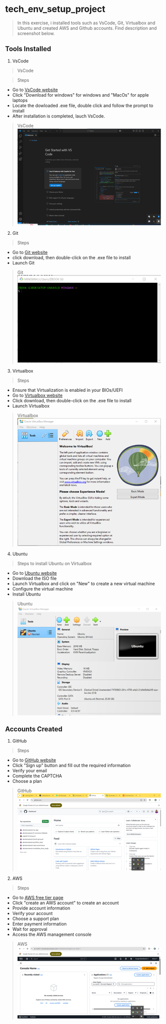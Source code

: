 # tech_env_setup_project
>In this exercise, i installed tools such as VsCode, Git, Virtualbox and Ubuntu and created AWS and Github accounts. Find description and screenshot below.

## Tools Installed
1. VsCode
>VsCode

>Steps

* Go to [VsCode website](https://code.visualstudio.com/)
* Click "Download for windows" for windows and "MacOs" for apple laptops
* Locate the dowloaded .exe file, double click and follow the prompt to install
* After installation is completed, lauch VsCode.
>VsCode
![VsCode](./images/1.VsCode.png)

2. Git

>Steps
- Go to [Git website](https://git-scm.com/downloads/win)
- click download, then double-click on the .exe file to install
- Launch Git
>Git
![Git](./images/2.Git.png)

3. Virtualbox
> Steps
+ Ensure that Virtualization is enabled in your BIOs/UEFI
+ Go to [Virtualbox website](https://www.virtualbox.org/)
+ Click download, then double-click on the .exe file to install
+ Launch Virtualbox
>Virtualbox
![Virtualbox](./images/3.Virtualbox.png)

4. Ubuntu
> Steps to install Ubuntu on Virtualbox
- Go to [Ubuntu website](https://ubuntu.com/download/desktop)
- Download the ISO file
- Launch Virtualbox and click on "New" to create a new virtual machine
- Configure the virtual machine
- Install Ubuntu
>Ubuntu
![Ubuntu](./images/4.Ubuntu.png)

## Accounts Created

1. GitHub
> Steps
- Go to [GitHub website](https://github.com/)
- Click "Sign up" button and fill out the required information
- Verify your email
- Complete the CAPTCHA
- Choose a plan
>GitHub
![GitHub](./images/5.GitHub.png)

2. AWS
> Steps
- Go to [AWS free tier page](https://aws.amazon.com/free/?all-free-tier.sort-by=item.additionalFields.SortRank&all-free-tier.sort-order=asc&awsf.Free%20Tier%20Types=*all&awsf.Free%20Tier%20Categories=*all)
- Click "create an AWS account" to create an account
- Provide account information
- Verify your account
- Choose a support plan
- Enter payment information
- Wait for approval
- Access the AWS management console
>AWS
![AWS](./images/6.AWS.png)
